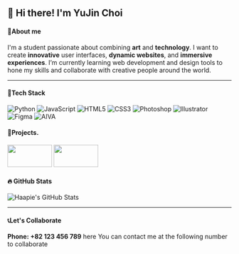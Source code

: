## 👋 Hi there! I'm YuJin Choi 
#### 👤About me
I'm a student passionate about combining **art** and **technology**. I want to create **innovative** user interfaces, **dynamic websites**, and **immersive experiences**. I’m currently learning web development and design tools to hone my skills and collaborate with creative people around the world.

---

#### 🚀Tech Stack
![Python](https://img.shields.io/badge/Python-3776AB?style=flat-square&logo=python&logoColor=white)
![JavaScript](https://img.shields.io/badge/JavaScript-F7DF1E?style=flat-square&logo=javascript&logoColor=black)
![HTML5](https://img.shields.io/badge/HTML5-E34F26?style=flat-square&logo=html5&logoColor=white)
![CSS3](https://img.shields.io/badge/CSS3-1572B6?style=flat-square&logo=css3&logoColor=white)
![Photoshop](https://img.shields.io/badge/Photoshop-31A8FF?style=flat-square&logo=adobephotoshop&logoColor=white)
![Illustrator](https://img.shields.io/badge/Illustrator-FF9A00?style=flat-square&logo=adobeillustrator&logoColor=white)
![Figma](https://img.shields.io/badge/Figma-000000?style=flat-square&logo=figma&logoColor=white)
![AIVA](https://img.shields.io/badge/AIVA-000000?style=flat-square&logo=aiva&logoColor=white)

#### 🌱Projects. 
  
  [<img src="https://img.shields.io/badge/UI%2FUX%20-000000?style=for-the-badge&logo=figma&logoColor=white" width="100" height="50">](https://haapie4576.github.io/haapie4576/) 
  [<img src="https://img.shields.io/badge/UI%2FUX%20Exhibition-000000?style=for-the-badge&logo=figma&logoColor=white" width="100" height="50">](https://haapie4576.github.io/haapie4576/)
 

#### 🔥 GitHub Stats
![Haapie's GitHub Stats](https://github-readme-stats.vercel.app/api?username=haapie4576&show_icons=true&hide_title=true&hide=prs&count_private=true&theme=pink)

---

#### 📞Let's Collaborate
**Phone: +82 123 456 789** here You can contact me at the following number to collaborate 



<!--
**haapie4576/haapie4576** is a ✨ _special_ ✨ repository because its `README.md` (this file) appears on your GitHub profile.

Here are some ideas to get you started:

- 🔭 I’m currently working on ...
- 🌱 I’m currently learning ...
- 👯 I’m looking to collaborate on ...
- 🤔 I’m looking for help with ...
- 💬 Ask me about ...
- 📫 How to reach me: ...
- 😄 Pronouns: ...
- ⚡ Fun fact: ...
-->
